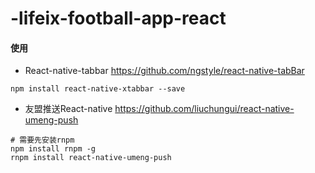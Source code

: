 # -lifeix-football-app-react

#### 使用

-  React-native-tabbar <https://github.com/ngstyle/react-native-tabBar> 

`npm install react-native-xtabbar --save`

-  友盟推送React-native <https://github.com/liuchungui/react-native-umeng-push>

```
# 需要先安装rnpm 
npm install rnpm -g 
rnpm install react-native-umeng-push
```